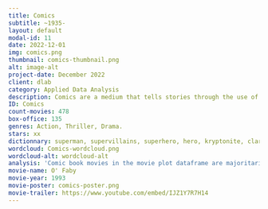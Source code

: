 ```yaml
---
title: Comics
subtitle: ~1935-
layout: default
modal-id: 11
date: 2022-12-01
img: comics.png
thumbnail: comics-thumbnail.png
alt: image-alt
project-date: December 2022
client: dlab
category: Applied Data Analysis
description: Comics are a medium that tells stories through the use of sequential art, often in the form of panels containing illustrations and text. Comics have a long history dating back to the late 1800s, and have evolved over the years to include a variety of genres such as action, adventure, romance, and comedy. Comics are often serialized, with each issue building upon the events of previous issues to create a larger narrative. They can be published in a variety of formats, including physical comic books, graphic novels, and online webcomics. Comics have had a significant impact on popular culture, with many iconic characters and storylines being adapted into films, television shows, and other media.
ID: Comics
count-movies: 478
box-office: 135
genres: Action, Thriller, Drama.
stars: xx
dictionnary: superman, supervillains, superhero, hero, kryptonite, clark kent, gotham, warner bros, walt disney, mickey mouse, donald duck, technicolor, batman, super power, marvel, dc, wonder woman, thor, catwoman, batsuit, batmobile, shadow, dick tracy, flash gordon, teleportation, justice, super evil, cartoons, fight evil, masked, iron man.
wordcloud: Comics-wordcloud.png
wordcloud-alt: wordcloud-alt
analysis: 'Comic book movies in the movie plot dataframe are majoritarily divided into two main subthemes, corresponding to the two most famous superheroes to date: Superman and Batman. Batman’s lexical field appears in the word cloud plot with the words “Batman”, “Bruce”, referring to Bruce Wayne (Batman’s alias), “Gotham” which is a fictional city best known as the home of Batman and “Shadow” a mysterious crimefighter of Gotham City. Then words relating to superman frequently appear, such as “Superman”, “Clark” which is Superman’s alter ego and “Lois”, Superman’s primary love interest. With no surprice, the words “hero” and “justice” also represent an important proportion of the words used to describe the comic book movie plot summaries.'
movie-name: O' Faby
movie-year: 1993
movie-poster: comics-poster.png
movie-trailer: https://www.youtube.com/embed/IJZ1Y7R7H14
---
```

